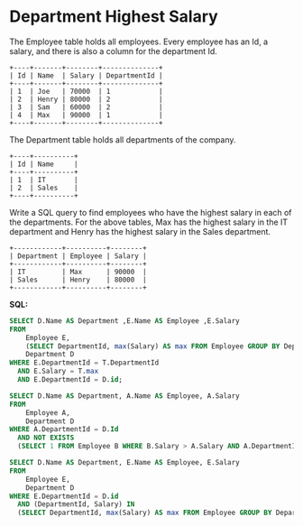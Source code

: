 # Department Highest Salary

The Employee table holds all employees. Every employee has an Id, a salary, and there is also a column for the department Id.
```
+----+-------+--------+--------------+
| Id | Name  | Salary | DepartmentId |
+----+-------+--------+--------------+
| 1  | Joe   | 70000  | 1            |
| 2  | Henry | 80000  | 2            |
| 3  | Sam   | 60000  | 2            |
| 4  | Max   | 90000  | 1            |
+----+-------+--------+--------------+
```
The Department table holds all departments of the company.
```
+----+----------+
| Id | Name     |
+----+----------+
| 1  | IT       |
| 2  | Sales    |
+----+----------+
```
Write a SQL query to find employees who have the highest salary in each of the departments. For the above tables, Max has the highest salary in the IT department and Henry has the highest salary in the Sales department.
```
+------------+----------+--------+
| Department | Employee | Salary |
+------------+----------+--------+
| IT         | Max      | 90000  |
| Sales      | Henry    | 80000  |
+------------+----------+--------+
```

**SQL:**
```sql
SELECT D.Name AS Department ,E.Name AS Employee ,E.Salary
FROM
	Employee E,
	(SELECT DepartmentId, max(Salary) AS max FROM Employee GROUP BY DepartmentId) T,
	Department D
WHERE E.DepartmentId = T.DepartmentId
  AND E.Salary = T.max
  AND E.DepartmentId = D.id;

SELECT D.Name AS Department, A.Name AS Employee, A.Salary
FROM
	Employee A,
	Department D   
WHERE A.DepartmentId = D.Id
  AND NOT EXISTS
  (SELECT 1 FROM Employee B WHERE B.Salary > A.Salary AND A.DepartmentId = B.DepartmentId);

SELECT D.Name AS Department, E.Name AS Employee, E.Salary
FROM
	Employee E,
	Department D
WHERE E.DepartmentId = D.id
  AND (DepartmentId, Salary) IN
  (SELECT DepartmentId, max(Salary) AS max FROM Employee GROUP BY DepartmentId);
```
